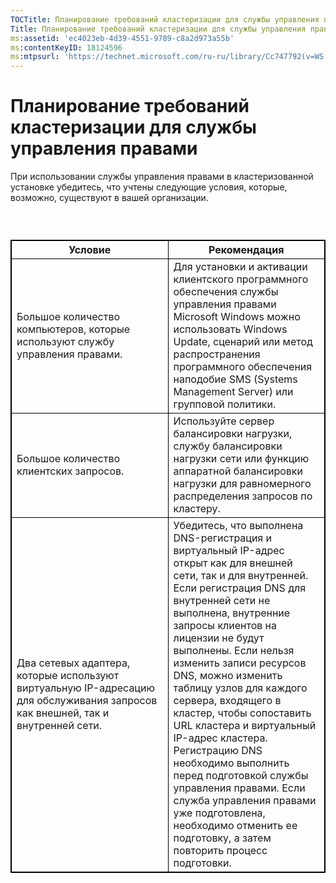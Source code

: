 ```yaml
---
TOCTitle: Планирование требований кластеризации для службы управления правами
Title: Планирование требований кластеризации для службы управления правами
ms:assetid: 'ec4023eb-4d39-4551-9789-c8a2d973a55b'
ms:contentKeyID: 18124596
ms:mtpsurl: 'https://technet.microsoft.com/ru-ru/library/Cc747792(v=WS.10)'
---
```


Планирование требований кластеризации для службы управления правами
===================================================================

При использовании службы управления правами в кластеризованной установке убедитесь, что учтены следующие условия, которые, возможно, существуют в вашей организации.

###  

 
<table style="border:1px solid black;">
<colgroup>
<col width="50%" />
<col width="50%" />
</colgroup>
<thead>
<tr class="header">
<th style="border:1px solid black;" >Условие</th>
<th style="border:1px solid black;" >Рекомендация</th>
</tr>
</thead>
<tbody>
<tr class="odd">
<td style="border:1px solid black;">Большое количество компьютеров, которые используют службу управления правами.</td>
<td style="border:1px solid black;">Для установки и активации клиентского программного обеспечения службы управления правами Microsoft Windows можно использовать Windows Update, сценарий или метод распространения программного обеспечения наподобие SMS (Systems Management Server) или групповой политики.</td>
</tr>
<tr class="even">
<td style="border:1px solid black;">Большое количество клиентских запросов.</td>
<td style="border:1px solid black;">Используйте сервер балансировки нагрузки, службу балансировки нагрузки сети или функцию аппаратной балансировки нагрузки для равномерного распределения запросов по кластеру.</td>
</tr>
<tr class="odd">
<td style="border:1px solid black;">Два сетевых адаптера, которые используют виртуальную IP-адресацию для обслуживания запросов как внешней, так и внутренней сети.</td>
<td style="border:1px solid black;">Убедитесь, что выполнена DNS-регистрация и виртуальный IP-адрес открыт как для внешней сети, так и для внутренней.
Если регистрация DNS для внутренней сети не выполнена, внутренние запросы клиентов на лицензии не будут выполнены. Если нельзя изменить записи ресурсов DNS, можно изменить таблицу узлов для каждого сервера, входящего в кластер, чтобы сопоставить URL кластера и виртуальный IP-адрес кластера. Регистрацию DNS необходимо выполнить перед подготовкой службы управления правами. Если служба управления правами уже подготовлена, необходимо отменить ее подготовку, а затем повторить процесс подготовки.</td>
</tr>
</tbody>
</table>
